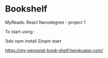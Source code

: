 # Bookshelf
MyReads: React Nanodegree -  project 1

To start using :


1)do npm install
2)npm start


https://my-personal-book-shelf.herokuapp.com/
